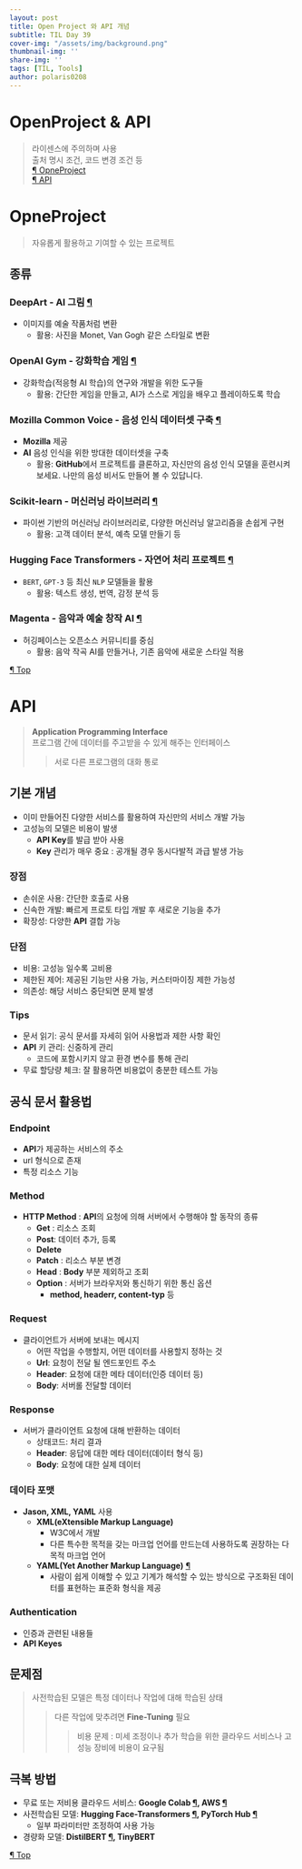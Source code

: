 ```yaml
---
layout: post
title: Open Project 와 API 개념
subtitle: TIL Day 39
cover-img: "/assets/img/background.png"
thumbnail-img: ''
share-img: ''
tags: [TIL, Tools]
author: polaris0208
---
```


# OpenProject & API
> 라이센스에 주의하며 사용 <br>
> 출처 명시 조건, 코드 변경 조건 등<br>
> [¶ OpneProject](#opneproject)<br>
> [¶ API](#api)<br>

# OpneProject
> 자유롭게 활용하고 기여할 수 있는 프로젝트

## 종류

### **DeepArt - AI 그림** [¶](https://creativitywith.ai/deepartio/)

- 이미지를 예술 작품처럼 변환
  - 활용: 사진을 Monet, Van Gogh 같은 스타일로 변환

### **OpenAI Gym - 강화학습 게임** [¶](https://gymnasium.farama.org)

- 강화학습(적응형 AI 학습)의 연구와 개발을 위한 도구들
  - 활용: 간단한 게임을 만들고, AI가 스스로 게임을 배우고 플레이하도록 학습

### **Mozilla Common Voice - 음성 인식 데이터셋 구축** [¶](https://commonvoice.mozilla.org/ko)

- **Mozilla** 제공
- **AI** 음성 인식을 위한 방대한 데이터셋을 구축
  - 활용: **GitHub**에서 프로젝트를 클론하고, 자신만의 음성 인식 모델을 훈련시켜 보세요. 나만의 음성 비서도 만들어 볼 수 있답니다.

### **Scikit-learn - 머신러닝 라이브러리** [¶](https://scikit-learn.org/stable/)

- 파이썬 기반의 머신러닝 라이브러리로, 다양한 머신러닝 알고리즘을 손쉽게 구현
  - 활용: 고객 데이터 분석, 예측 모델 만들기 등

### **Hugging Face Transformers - 자연어 처리 프로젝트** [¶](https://huggingface.co/docs/transformers/index)

- `BERT`, `GPT-3` 등 최신 `NLP` 모델들을 활용
  - 활용: 텍스트 생성, 번역, 감정 분석 등

### **Magenta - 음악과 예술 창작 AI** [¶](https://magenta.tensorflow.org)
- 허깅페이스는 오픈소스 커뮤니티를 중심
  - 활용: 음악 작곡 AI를 만들거나, 기존 음악에 새로운 스타일 적용

[¶ Top](#openproject--api)

# API
> **Application Programming Interface**<br>
> 프로그램 간에 데이터를 주고받을 수 있게 해주는 인터페이스
>> 서로 다른 프로그램의 대화 통로

## 기본 개념
- 이미 만들어진 다양한 서비스를 활용하여 자신만의 서비스 개발 가능
- 고성능의 모델은 비용이 발생
  - **API Key**를 발급 받아 사용 
  - **Key** 관리가 매우 중요 : 공개될 경우 동시다발적 과급 발생 가능

### 장점
- 손쉬운 사용: 간단한 호출로 사용
- 신속한 개발: 빠르게 프로토 타입 개발 후 새로운 기능을 추가
- 확장성: 다양한 **API** 결합 가능

### 단점
- 비용: 고성능 일수록 고비용
- 제한된 제어: 제공된 기능만 사용 가능, 커스터마이징 제한 가능성
- 의존성: 해당 서비스 중단되면 문제 발생

### Tips
- 문서 읽기: 공식 문서를 자세히 읽어 사용법과 제한 사항 확인
- **API** 키 관리: 신중하게 관리
  - 코드에 포함시키지 않고 환경 변수를 통해 관리
- 무료 할당량 체크: 잘 활용하면 비용없이 충분한 테스트 가능

## 공식 문서 활용법

### **Endpoint**
- **API**가 제공하는 서비스의 주소
- url 형식으로 존재
- 특정 리소스 기능

### **Method**
- **HTTP Method** : **API**의 요청에 의해 서버에서 수행해야 할 동작의 종류
  - **Get** : 리소스 조회
  - **Post**: 데이터 추가, 등록
  - **Delete**
  - **Patch** : 리소스 부분 변경
  - **Head** : **Body** 부분 제외하고 조회
  - **Option** : 서버가 브라우저와 통신하기 위한 통신 옵션
    - **method, headerr, content-typ** 등

### **Request**
- 클라이언트가 서버에 보내는 메시지
  - 어떤 작업을 수행할지, 어떤 데이터를 사용할지 정하는 것
  - **Url**: 요청이 전달 될 엔드포인트 주소
  - **Header**: 요청에 대한 메타 데이터(인증 데이터 등)
  - **Body**: 서버롤 전달할 데이터

### **Response**
- 서버가 클라이언트 요청에 대해 반환하는 데이터
  - 상태코드: 처리 결과
  - **Header**: 응답에 대한 메타 데이터(데이터 형식 등)
  - **Body**: 요청에 대한 실제 데이터

### 데이타 포맷
- **Jason, XML, YAML** 사용
  - **XML(eXtensible Markup Language)**
    - W3C에서 개발
    - 다른 특수한 목적을 갖는 마크업 언어를 만드는데 사용하도록 권장하는 다목적 마크업 언어
  - **YAML(Yet Another Markup Language)** [¶](https://www.ibm.com/kr-ko/topics/yaml)
    - 사람이 쉽게 이해할 수 있고 기계가 해석할 수 있는 방식으로 구조화된 데이터를 표현하는 표준화 형식을 제공

### Authentication
- 인증과 관련된 내용들
- **API Keyes**

## 문제점
>사전학습된 모델은 특정 데이터나 작업에 대해 학습된 상태
>>다른 작업에 맞추려면 **Fine-Tuning** 필요
>>> 비용 문제 : 미세 조정이나 추가 학습을 위한 클라우드 서비스나 고성능 장비에 비용이 요구됨

## 극복 방법
- 무료 또는 저비용 클라우드 서비스: **Google Colab [¶](https://colab.research.google.com/?hl=ko), AWS [¶](https://aws.amazon.com/ko/)**
- 사전학습된 모델: **Hugging Face-Transformers [¶](https://huggingface.co/docs/transformers/index), PyTorch Hub [¶](https://pytorch.org/hub/)** 
  - 일부 파라미터만 조정하여 사용 가능
- 경량화 모델: **DistilBERT [¶](https://huggingface.co/docs/transformers/model_doc/distilbert), TinyBERT**

[¶ Top](#openproject--api)